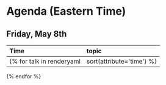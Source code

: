# Agenda (Eastern Time)
## Friday, May 8th

|Time|topic|
| :---| :---|
{% for talk in renderyaml|sort(attribute='time') %}|{{talk['time']}}|<b>{{talk['title']}}</b><br><br>{% if talk['abstract'] %}{{talk['abstract']}}<br><br>{% endif %}{% if talk['speaker'] %}{% for speaker in talk['speaker'] %}{{speaker['name']}}{% if speaker['twitter'] %}{% set handle = speaker['twitter'].split('@') %} [{{speaker['twitter']}}](http://twitter.com/{{handle[1]}}){% endif %}, {{speaker['job_title']}}, {{speaker['company']}}<br>{% endfor %}{% endif %}|
{% endfor %}